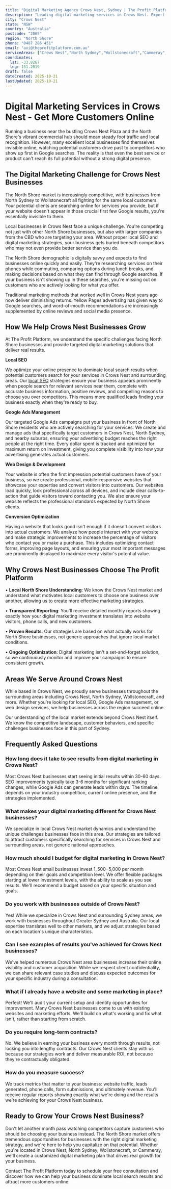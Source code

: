 ```yaml
---
title: "Digital Marketing Agency Crows Nest, Sydney | The Profit Platform"
description: "Leading digital marketing services in Crows Nest. Expert SEO, Google Ads & web design for North Shore businesses. Call 0487 286 451 for a free consultation."
city: "Crows Nest"
state: "NSW"
country: "Australia"
postcode: "2065"
region: "North Shore"
phone: "0487 286 451"
email: "avi@theprofitplatform.com.au"
serviceAreas: ["Crows Nest","North Sydney","Wollstonecraft","Cammeray","Naremburn"]
coordinates:
  lat: -33.8267
  lng: 151.2019
draft: false
dateCreated: 2025-10-21
lastUpdated: 2025-10-21
---
```


<script type="application/ld+json">
{
  "@context": "https://schema.org",
  "@type": "LocalBusiness",
  "@id": "https://theprofitplatform.com.au/locations/crows-nest/",
  "name": "The Profit Platform",
  "description": "Leading digital marketing services in Crows Nest. Expert SEO, Google Ads & web design for North Shore businesses. Call 0487 286 451 for a free consultation.",
  "url": "https://theprofitplatform.com.au/locations/crows-nest/",
  "telephone": "0487 286 451",
  "email": "avi@theprofitplatform.com.au",
  "address": {
    "@type": "PostalAddress",
    "addressLocality": "Crows Nest",
    "addressRegion": "NSW",
    "postalCode": "2065",
    "addressCountry": "AU"
  },
  "areaServed": {
    "@type": "City",
    "name": "Crows Nest"
  },
  "priceRange": "$$",
  "openingHours": "Mo-Fr 09:00-18:00",
  "sameAs": [
    "https://www.facebook.com/theprofitplatform",
    "https://www.linkedin.com/company/theprofitplatform",
    "https://twitter.com/profitplatform"
  ],
  "geo": {
    "@type": "GeoCoordinates"
  }
}
</script>


# Digital Marketing Services in Crows Nest - Get More Customers Online

Running a business near the bustling Crows Nest Plaza and the North Shore's vibrant commercial hub should mean steady foot traffic and local recognition. However, many excellent local businesses find themselves invisible online, watching potential customers drive past to competitors who show up first in Google searches. The reality is that even the best service or product can't reach its full potential without a strong digital presence.

## The Digital Marketing Challenge for Crows Nest Businesses

The North Shore market is increasingly competitive, with businesses from North Sydney to Wollstonecraft all fighting for the same local customers. Your potential clients are searching online for services you provide, but if your website doesn't appear in those crucial first few Google results, you're essentially invisible to them.

Local businesses in Crows Nest face a unique challenge. You're competing not just with other North Shore businesses, but also with larger companies from the CBD who are targeting your area. Without proper local SEO and digital marketing strategies, your business gets buried beneath competitors who may not even provide better service than you do.

The North Shore demographic is digitally savvy and expects to find businesses online quickly and easily. They're researching services on their phones while commuting, comparing options during lunch breaks, and making decisions based on what they can find through Google searches. If your business isn't showing up in these searches, you're missing out on customers who are actively looking for what you offer.

Traditional marketing methods that worked well in Crows Nest years ago now deliver diminishing returns. Yellow Pages advertising has given way to Google searches, and word-of-mouth recommendations are increasingly supplemented by online reviews and social media presence.

## How We Help Crows Nest Businesses Grow

At The Profit Platform, we understand the specific challenges facing North Shore businesses and provide targeted digital marketing solutions that deliver real results.

**Local SEO**

We optimize your online presence to dominate local search results when potential customers search for your services in Crows Nest and surrounding areas. Our [local SEO](/blog/what-is-local-seo-complete-guide-for-sydney-businesses/) strategies ensure your business appears prominently when people search for relevant services near them, complete with accurate business information, positive reviews, and compelling reasons to choose you over competitors. This means more qualified leads finding your business exactly when they're ready to buy.

**Google Ads Management**

Our targeted Google Ads campaigns put your business in front of North Shore residents who are actively searching for your services. We create and manage ads that specifically target customers in Crows Nest, North Sydney, and nearby suburbs, ensuring your advertising budget reaches the right people at the right time. Every dollar spent is tracked and optimized for maximum return on investment, giving you complete visibility into how your advertising generates actual customers.

**Web Design & Development**

Your website is often the first impression potential customers have of your business, so we create professional, mobile-responsive websites that showcase your expertise and convert visitors into customers. Our websites load quickly, look professional across all devices, and include clear calls-to-action that guide visitors toward contacting you. We also ensure your website reflects the professional standards expected by North Shore clients.

**Conversion Optimization**

Having a website that looks good isn't enough if it doesn't convert visitors into actual customers. We analyze how people interact with your website and make strategic improvements to increase the percentage of visitors who contact you or make a purchase. This includes optimizing contact forms, improving page layouts, and ensuring your most important messages are prominently displayed to maximize every visitor's potential value.

## Why Crows Nest Businesses Choose The Profit Platform

• **Local North Shore Understanding**: We know the Crows Nest market and understand what motivates local customers to choose one business over another, allowing us to create more effective marketing strategies.

• **Transparent Reporting**: You'll receive detailed monthly reports showing exactly how your digital marketing investment translates into website visitors, phone calls, and new customers.

• **Proven Results**: Our strategies are based on what actually works for North Shore businesses, not generic approaches that ignore local market conditions.

• **Ongoing Optimization**: Digital marketing isn't a set-and-forget solution, so we continuously monitor and improve your campaigns to ensure consistent growth.


## Areas We Serve Around Crows Nest

While based in Crows Nest, we proudly serve businesses throughout the surrounding areas including Crows Nest, North Sydney, Wollstonecraft, and more. Whether you're looking for local SEO, Google Ads management, or web design services, we help businesses across the region succeed online.

Our understanding of the local market extends beyond Crows Nest itself. We know the competitive landscape, customer behaviors, and specific challenges businesses face in this part of Sydney.


## Frequently Asked Questions

### How long does it take to see results from digital marketing in Crows Nest?

Most Crows Nest businesses start seeing initial results within 30-60 days. SEO improvements typically take 3-6 months for significant ranking changes, while Google Ads can generate leads within days. The timeline depends on your industry competition, current online presence, and the strategies implemented.

### What makes your digital marketing different for Crows Nest businesses?

We specialize in local Crows Nest market dynamics and understand the unique challenges businesses face in this area. Our strategies are tailored to attract customers specifically searching for services in Crows Nest and surrounding areas, not generic national approaches.

### How much should I budget for digital marketing in Crows Nest?

Most Crows Nest small businesses invest $1,500-$5,000 per month depending on their goals and competition level. We offer flexible packages starting at lower investment levels, with the ability to scale as you see results. We'll recommend a budget based on your specific situation and goals.

### Do you work with businesses outside of Crows Nest?

Yes! While we specialize in Crows Nest and surrounding Sydney areas, we work with businesses throughout Greater Sydney and Australia. Our local expertise translates well to other markets, and we adjust strategies based on each location's unique characteristics.

### Can I see examples of results you've achieved for Crows Nest businesses?

We've helped numerous Crows Nest area businesses increase their online visibility and customer acquisition. While we respect client confidentiality, we can share relevant case studies and discuss expected outcomes for your specific industry during a consultation.

### What if I already have a website and some marketing in place?

Perfect! We'll audit your current setup and identify opportunities for improvement. Many Crows Nest businesses come to us with existing websites and marketing efforts. We'll build on what's working and fix what isn't, rather than starting from scratch.

### Do you require long-term contracts?

No. We believe in earning your business every month through results, not locking you into lengthy contracts. Our Crows Nest clients stay with us because our strategies work and deliver measurable ROI, not because they're contractually obligated.

### How do you measure success?

We track metrics that matter to your business: website traffic, leads generated, phone calls, form submissions, and ultimately revenue. You'll receive regular reports showing exactly what we're doing and the results we're achieving for your Crows Nest business.

## Ready to Grow Your Crows Nest Business?

Don't let another month pass watching competitors capture customers who should be choosing your business instead. The North Shore market offers tremendous opportunities for businesses with the right digital marketing strategy, and we're here to help you capitalize on that potential. Whether you're located in Crows Nest, North Sydney, Wollstonecraft, or Cammeray, we'll create a customized digital marketing plan that drives real growth for your business.

Contact The Profit Platform today to schedule your free consultation and discover how we can help your business dominate local search results and attract more customers online.